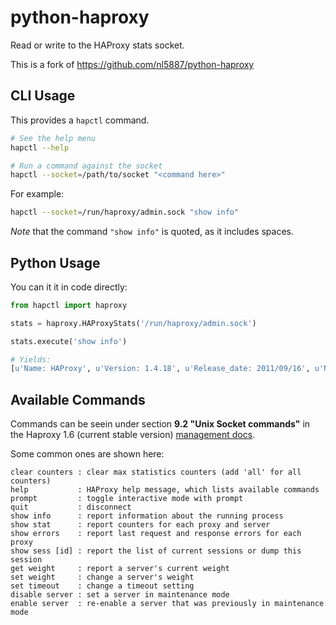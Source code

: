python-haproxy
==============

Read or write to the HAProxy stats socket.

This is a fork of https://github.com/nl5887/python-haproxy

## CLI Usage

This provides a `hapctl` command.

```bash
# See the help menu
hapctl --help

# Run a command against the socket
hapctl --socket=/path/to/socket "<command here>"
```

For example:

```bash
hapctl --socket=/run/haproxy/admin.sock "show info"
```

*Note* that the command `"show info"` is quoted, as it includes spaces.

## Python Usage

You can it it in code directly:

```python
from hapctl import haproxy

stats = haproxy.HAProxyStats('/run/haproxy/admin.sock')

stats.execute('show info')

# Yields:
[u'Name: HAProxy', u'Version: 1.4.18', u'Release_date: 2011/09/16', u'Nbproc: 1', u'Process_num: 1', u'Pid: 19234', u'Uptime: 0d 6h18m11s', u'Uptime_sec: 22691', u'Memmax_MB: 0', u'Ulimit-n: 8210', u'Maxsock: 8210', u'Maxconn: 4096', u'Maxpipes: 0', u'CurrConns: 1', u'PipesUsed: 0', u'PipesFree: 0', u'Tasks: 7', u'Run_queue: 1', u'node: ip-10-0-0-45', u'description: ', u'']
```

## Available Commands

Commands can be seein under section **9.2 "Unix Socket commands"** in the Haproxy 1.6 (current stable version) [management docs](http://www.haproxy.org/download/1.6/doc/configuration.txt).

Some common ones are shown here:

```
clear counters : clear max statistics counters (add 'all' for all counters)
help           : HAProxy help message, which lists available commands
prompt         : toggle interactive mode with prompt
quit           : disconnect
show info      : report information about the running process
show stat      : report counters for each proxy and server
show errors    : report last request and response errors for each proxy
show sess [id] : report the list of current sessions or dump this session
get weight     : report a server's current weight
set weight     : change a server's weight  
set timeout    : change a timeout setting
disable server : set a server in maintenance mode
enable server  : re-enable a server that was previously in maintenance mode
```

